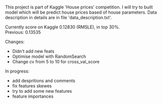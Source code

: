 This project is part of Kaggle 'House prices' competition. I will try to built model which will be predict house prices based of house parameters.
Data description in details are in file 'data_description.txt'.

Currently score on Kaggle 0.12830 (RMSLE), in top 30%. <br>
Previous: 0.13535

Changes:
- Didn't add new feats
- Optimise model with RandomSearch
- Change cv from 5 to 10 for cross_val_score
 

In progress:
  - add despritions and comments
  - fix features skewes 
  - try to add some new features
  - feature importances
 


